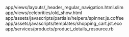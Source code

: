 app/views/layouts/_header_regular_navigation.html.slim
app/views/celebrities/old_show.html
app/assets/javascripts/partials/helpers/spinner.js.coffee
app/assets/javascripts/templates/shopping_cart.jst.eco
app/services/products/product_details_resource.rb
